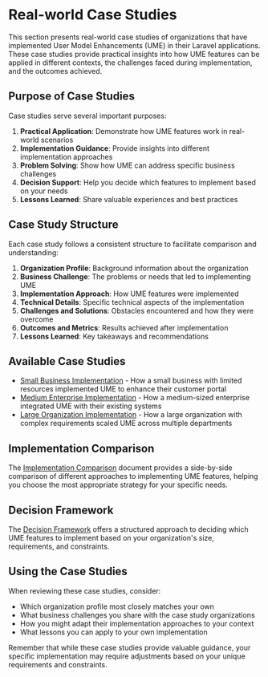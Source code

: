 # Real-world Case Studies

<link rel="stylesheet" href="../assets/css/styles.css">

This section presents real-world case studies of organizations that have implemented User Model Enhancements (UME) in their Laravel applications. These case studies provide practical insights into how UME features can be applied in different contexts, the challenges faced during implementation, and the outcomes achieved.

## Purpose of Case Studies

Case studies serve several important purposes:

1. **Practical Application**: Demonstrate how UME features work in real-world scenarios
2. **Implementation Guidance**: Provide insights into different implementation approaches
3. **Problem Solving**: Show how UME can address specific business challenges
4. **Decision Support**: Help you decide which features to implement based on your needs
5. **Lessons Learned**: Share valuable experiences and best practices

## Case Study Structure

Each case study follows a consistent structure to facilitate comparison and understanding:

1. **Organization Profile**: Background information about the organization
2. **Business Challenge**: The problems or needs that led to implementing UME
3. **Implementation Approach**: How UME features were implemented
4. **Technical Details**: Specific technical aspects of the implementation
5. **Challenges and Solutions**: Obstacles encountered and how they were overcome
6. **Outcomes and Metrics**: Results achieved after implementation
7. **Lessons Learned**: Key takeaways and recommendations

## Available Case Studies

- [Small Business Implementation](./020-small-business-implementation.md) - How a small business with limited resources implemented UME to enhance their customer portal
- [Medium Enterprise Implementation](./030-medium-enterprise-implementation.md) - How a medium-sized enterprise integrated UME with their existing systems
- [Large Organization Implementation](./040-large-organization-implementation.md) - How a large organization with complex requirements scaled UME across multiple departments

## Implementation Comparison

The [Implementation Comparison](./050-implementation-comparison.md) document provides a side-by-side comparison of different approaches to implementing UME features, helping you choose the most appropriate strategy for your specific needs.

## Decision Framework

The [Decision Framework](./060-decision-framework.md) offers a structured approach to deciding which UME features to implement based on your organization's size, requirements, and constraints.

## Using the Case Studies

When reviewing these case studies, consider:

- Which organization profile most closely matches your own
- What business challenges you share with the case study organizations
- How you might adapt their implementation approaches to your context
- What lessons you can apply to your own implementation

Remember that while these case studies provide valuable guidance, your specific implementation may require adjustments based on your unique requirements and constraints.
